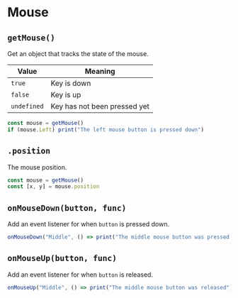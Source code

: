 # Mouse

## `getMouse()`
Get an object that tracks the state of the mouse.

| Value       | Meaning                      |
| ----------- | ---------------------------- |
| `true`      | Key is down                  |
| `false`     | Key is up                    |
| `undefined` | Key has not been pressed yet |

```javascript
const mouse = getMouse()
if (mouse.Left) print("The left mouse button is pressed down")
```

## `.position`
The mouse position.
```javascript
const mouse = getMouse()
const [x, y] = mouse.position
```

## `onMouseDown(button, func)`
Add an event listener for when `button` is pressed down.
```js
onMouseDown("Middle", () => print("The middle mouse button was pressed down"))
```

## `onMouseUp(button, func)`
Add an event listener for when `button` is released.
```js
onMouseUp("Middle", () => print("The middle mouse button was released"))
```